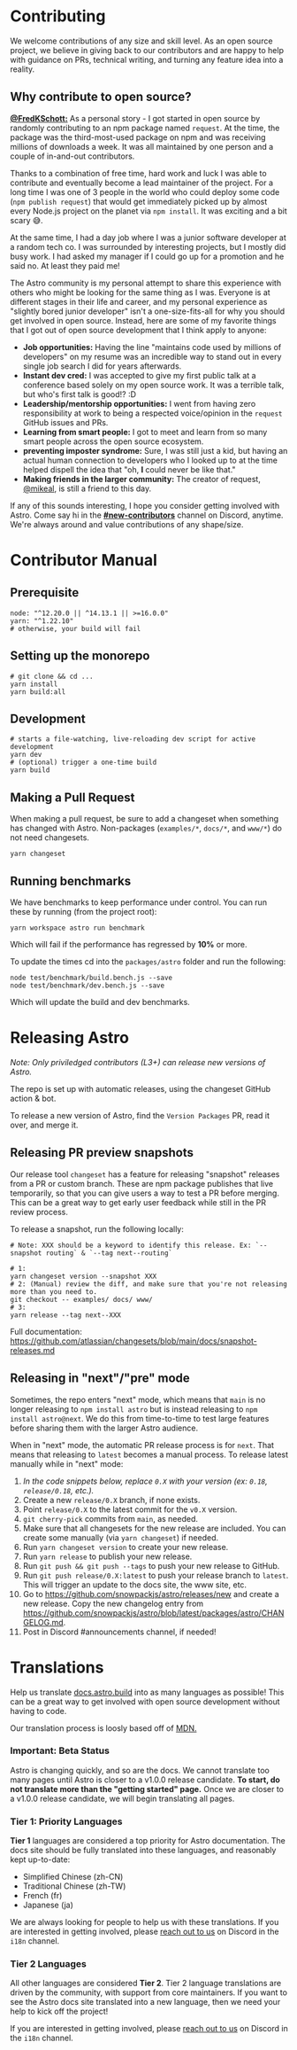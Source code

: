 # Contributing

We welcome contributions of any size and skill level. As an open source project, we believe in giving back to our contributors and are happy to help with guidance on PRs, technical writing, and turning any feature idea into a reality.

## Why contribute to open source?

[**@FredKSchott:**](https://twitter.com/FredKSchott) As a personal story - I got started in open source by randomly contributing to an npm package named `request`. At the time, the package was the third-most-used package on npm and was receiving millions of downloads a week. It was all maintained by one person and a couple of in-and-out contributors.

Thanks to a combination of free time, hard work and luck I was able to contribute and eventually become a lead maintainer of the project. For a long time I was one of 3 people in the world who could deploy some code (`npm publish request`) that would get immediately picked up by almost every Node.js project on the planet via `npm install`. It was exciting and a bit scary 😅.

At the same time, I had a day job where I was a junior software developer at a random tech co. I was surrounded by interesting projects, but I mostly did busy work. I had asked my manager if I could go up for a promotion and he said no. At least they paid me!

The Astro community is my personal attempt to share this experience with others who might be looking for the same thing as I was. Everyone is at different stages in their life and career, and my personal experience as "slightly bored junior developer" isn't a one-size-fits-all for why you should get involved in open source. Instead, here are some of my favorite things that I got out of open source development that I think apply to anyone:

- **Job opportunities:** Having the line "maintains code used by millions of developers" on my resume was an incredible way to stand out in every single job search I did for years afterwards.
- **Instant dev cred:** I was accepted to give my first public talk at a conference based solely on my open source work. It was a terrible talk, but who's first talk is good!? :D
- **Leadership/mentorship opportunities:** I went from having zero responsibility at work to being a respected voice/opinion in the `request` GitHub issues and PRs.
- **Learning from smart people:** I got to meet and learn from so many smart people across the open source ecosystem.
- **preventing imposter syndrome:** Sure, I was still just a kid, but having an actual human connection to developers who I looked up to at the time helped dispell the idea that "oh, **I** could never be like that."
- **Making friends in the larger community:** The creator of request, [@mikeal](https://twitter.com/mikeal), is still a friend to this day.

If any of this sounds interesting, I hope you consider getting involved with Astro. Come say hi in the [**#new-contributors**](https://astro.build/chat) channel on Discord, anytime. We're always around and value contributions of any shape/size.

# Contributor Manual

## Prerequisite

```shell
node: "^12.20.0 || ^14.13.1 || >=16.0.0"
yarn: "^1.22.10"
# otherwise, your build will fail
```

## Setting up the monorepo

```shell
# git clone && cd ...
yarn install
yarn build:all
```

## Development

```shell
# starts a file-watching, live-reloading dev script for active development
yarn dev
# (optional) trigger a one-time build
yarn build
```

## Making a Pull Request

When making a pull request, be sure to add a changeset when something has changed with Astro. Non-packages (`examples/*`, `docs/*`, and `www/*`) do not need changesets.

```shell
yarn changeset
```

## Running benchmarks

We have benchmarks to keep performance under control. You can run these by running (from the project root):

```shell
yarn workspace astro run benchmark
```

Which will fail if the performance has regressed by **10%** or more.

To update the times cd into the `packages/astro` folder and run the following:

```shell
node test/benchmark/build.bench.js --save
node test/benchmark/dev.bench.js --save
```

Which will update the build and dev benchmarks.

# Releasing Astro

_Note: Only priviledged contributors (L3+) can release new versions of Astro._

The repo is set up with automatic releases, using the changeset GitHub action & bot.

To release a new version of Astro, find the `Version Packages` PR, read it over, and merge it.

## Releasing PR preview snapshots

Our release tool `changeset` has a feature for releasing "snapshot" releases from a PR or custom branch. These are npm package publishes that live temporarily, so that you can give users a way to test a PR before merging. This can be a great way to get early user feedback while still in the PR review process.

To release a snapshot, run the following locally:

```shell
# Note: XXX should be a keyword to identify this release. Ex: `--snapshot routing` & `--tag next--routing`

# 1:
yarn changeset version --snapshot XXX
# 2: (Manual) review the diff, and make sure that you're not releasing more than you need to.
git checkout -- examples/ docs/ www/
# 3:
yarn release --tag next--XXX
```

Full documentation: https://github.com/atlassian/changesets/blob/main/docs/snapshot-releases.md

## Releasing in "next"/"pre" mode

Sometimes, the repo enters "next" mode, which means that `main` is no longer releasing to `npm install astro` but is instead releasing to `npm install astro@next`. We do this from time-to-time to test large features before sharing them with the larger Astro audience.

When in "next" mode, the automatic PR release process is for `next`. That means that releasing to `latest` becomes a manual process. To release latest manually while in "next" mode:

1. _In the code snippets below, replace `0.X` with your version (ex: `0.18`, `release/0.18`, etc.)._
1. Create a new `release/0.X` branch, if none exists.
1. Point `release/0.X` to the latest commit for the `v0.X` version.
1. `git cherry-pick` commits from `main`, as needed.
1. Make sure that all changesets for the new release are included. You can create some manually (via `yarn changeset`) if needed.
1. Run `yarn changeset version` to create your new release.
1. Run `yarn release` to publish your new release.
1. Run `git push && git push --tags` to push your new release to GitHub.
1. Run `git push release/0.X:latest` to push your release branch to `latest`. This will trigger an update to the docs site, the www site, etc.
1. Go to https://github.com/snowpackjs/astro/releases/new and create a new release. Copy the new changelog entry from https://github.com/snowpackjs/astro/blob/latest/packages/astro/CHANGELOG.md.
1. Post in Discord #announcements channel, if needed!

# Translations

Help us translate [docs.astro.build](https://docs.astro.build/) into as many languages as possible! This can be a great way to get involved with open source development without having to code.

Our translation process is loosly based off of [MDN.](https://hacks.mozilla.org/2020/12/an-update-on-mdn-web-docs-localization-strategy/)

### Important: Beta Status

Astro is changing quickly, and so are the docs. We cannot translate too many pages until Astro is closer to a v1.0.0 release candidate. **To start, do not translate more than the "getting started" page.** Once we are closer to a v1.0.0 release candidate, we will begin translating all pages.

### Tier 1: Priority Languages

**Tier 1** languages are considered a top priority for Astro documentation. The docs site should be fully translated into these languages, and reasonably kept up-to-date:

- Simplified Chinese (zh-CN)
- Traditional Chinese (zh-TW)
- French (fr)
- Japanese (ja)

We are always looking for people to help us with these translations. If you are interested in getting involved, please [reach out to us](https://astro.build/chat) on Discord in the `i18n` channel.

### Tier 2 Languages

All other languages are considered **Tier 2**. Tier 2 language translations are driven by the community, with support from core maintainers. If you want to see the Astro docs site translated into a new language, then we need your help to kick off the project!

If you are interested in getting involved, please [reach out to us](https://astro.build/chat) on Discord in the `i18n` channel.
